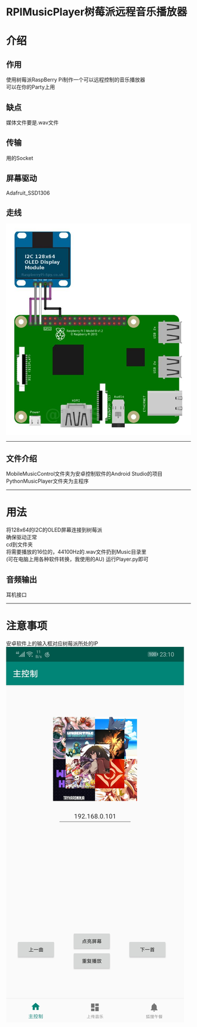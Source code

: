 # RPIMusicPlayer树莓派远程音乐播放器
# 介绍

## 作用
使用树莓派RaspBerry Pi制作一个可以远程控制的音乐播放器  
可以在你的Party上用  
## 缺点
媒体文件要是.wav文件  
## 传输
用的Socket
## 屏幕驱动
Adafruit_SSD1306  
## 走线
![Image text](https://github.com/LunaroakF/Images/blob/master/RaspberryPiMusicPlayer/Line.jpg)  
****
## 文件介绍  
MobileMusicControl文件夹为安卓控制软件的Android Studio的项目  
PythonMusicPlayer文件夹为主程序  
****
# 用法  
将128x64的I2C的OLED屏幕连接到树莓派  
确保驱动正常  
cd到文件夹  
将需要播放的16位的，44100Hz的.wav文件扔到Music目录里  
(可在电脑上用各种软件转换，我使用的AU)
运行Player.py即可  
## 音频输出  
耳机接口  
****
# 注意事项  
安卓软件上的输入框对应树莓派所处的IP  
![Image text](https://github.com/LunaroakF/Images/blob/master/RaspberryPiMusicPlayer/Android.jpg)  
